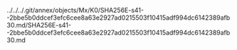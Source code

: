 ../../../.git/annex/objects/Mx/K0/SHA256E-s41--2bbe5b0ddcef3efc6cee8a63e2927ad0215503f10415adf994dc6142389afb30.md/SHA256E-s41--2bbe5b0ddcef3efc6cee8a63e2927ad0215503f10415adf994dc6142389afb30.md